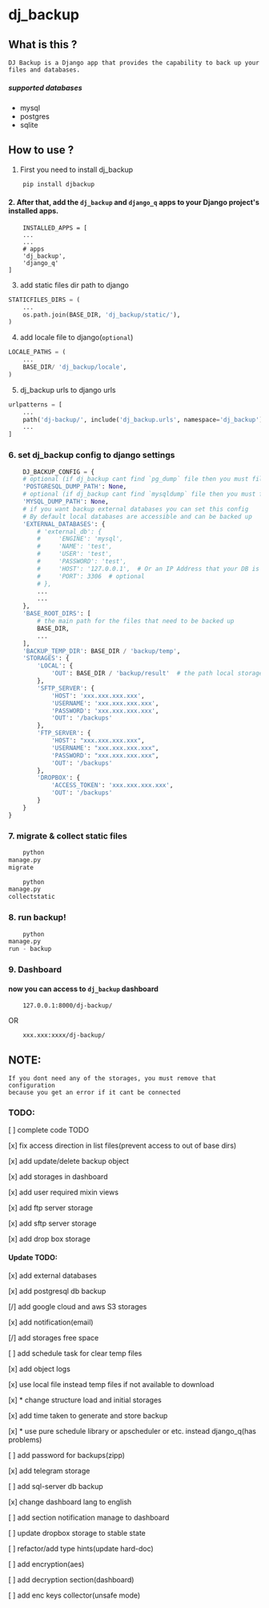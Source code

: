 # dj_backup

## What is this ?

    DJ Backup is a Django app that provides the capability to back up your files and databases.

##### supported databases

- mysql
- postgres
- sqlite

## How to use ?

1. First you need to install dj_backup

```sh
    pip install djbackup
```

#### 2. After that, add the `dj_backup` and `django_q` apps to your Django project's installed apps.

```pycon
    INSTALLED_APPS = [
    ...
    ...
    # apps
    'dj_backup',
    'django_q'
]
```

3. add static files dir path to django

```python
STATICFILES_DIRS = (
    ...
    os.path.join(BASE_DIR, 'dj_backup/static/'),
)

```

4. add locale file to django(`optional`)

```python
LOCALE_PATHS = (
    ...
    BASE_DIR/ 'dj_backup/locale',
)
```

5. dj_backup urls to django urls

```python
urlpatterns = [
    ...
    path('dj-backup/', include('dj_backup.urls', namespace='dj_backup')),
    ...
]
```

### 6. set dj_backup config to django settings

```python
    DJ_BACKUP_CONFIG = {
    # optional (if dj_backup cant find `pg_dump` file then you must fill this
    'POSTGRESQL_DUMP_PATH': None,
    # optional (if dj_backup cant find `mysqldump` file then you must fill this
    'MYSQL_DUMP_PATH': None,
    # if you want backup external databases you can set this config
    # By default local databases are accessible and can be backed up
    'EXTERNAL_DATABASES': {
        # 'external_db': {
        #     'ENGINE': 'mysql',
        #     'NAME': 'test',
        #     'USER': 'test',
        #     'PASSWORD': 'test',
        #     'HOST': '127.0.0.1',  # Or an IP Address that your DB is hosted on
        #     'PORT': 3306  # optional
        # },
        ...
        ...
    },
    'BASE_ROOT_DIRS': [
        # the main path for the files that need to be backed up
        BASE_DIR,
        ...
    ],
    'BACKUP_TEMP_DIR': BASE_DIR / 'backup/temp',
    'STORAGES': {
        'LOCAL': {
            'OUT': BASE_DIR / 'backup/result'  # the path local storage
        },
        'SFTP_SERVER': {
            'HOST': 'xxx.xxx.xxx.xxx',
            'USERNAME': 'xxx.xxx.xxx.xxx',
            'PASSWORD': 'xxx.xxx.xxx.xxx',
            'OUT': '/backups'
        },
        'FTP_SERVER': {
            'HOST': "xxx.xxx.xxx.xxx",
            'USERNAME': "xxx.xxx.xxx.xxx",
            'PASSWORD': "xxx.xxx.xxx.xxx",
            'OUT': '/backups'
        },
        'DROPBOX': {
            'ACCESS_TOKEN': 'xxx.xxx.xxx.xxx',
            'OUT': '/backups'
        }
    }
}

```

### 7. migrate & collect static files

```python
    python
manage.py
migrate
```

```python
    python
manage.py
collectstatic
```

### 8. run backup!

```python
    python
manage.py
run - backup
```

### 9. Dashboard

#### now you can access to `dj_backup` dashboard

```djangourlpath
    127.0.0.1:8000/dj-backup/
```

OR

```djangourlpath
    xxx.xxx:xxxx/dj-backup/  
```

## NOTE:

    If you dont need any of the storages, you must remove that configuration
    because you get an error if it cant be connected

### TODO:

[ ] complete code TODO

[x] fix access direction in list files(prevent access to out of base dirs)

[x] add update/delete backup object

[x] add storages in dashboard

[x] add user required mixin views

[x] add ftp server storage

[x] add sftp server storage

[x] add drop box storage

#### Update TODO:

[x] add external databases

[x] add postgresql db backup

[/] add google cloud and aws S3 storages

[x] add notification(email)

[/] add storages free space

[ ] add schedule task for clear temp files

[x] add object logs

[x] use local file instead temp files if not available to download

[x] * change structure load and initial storages

[x] add time taken to generate and store backup

[x] * use pure schedule library or apscheduler or etc. instead django_q(has problems)

[ ] add password for backups(zipp)

[x] add telegram storage

[ ] add sql-server db  backup

[x] change dashboard lang to english

[ ] add section notification manage to dashboard

[ ] update dropbox storage to stable state

[ ] refactor/add type hints(update hard-doc)

[ ] add encryption(aes)

[ ] add decryption section(dashboard)

[ ] add enc keys collector(unsafe mode)

 
